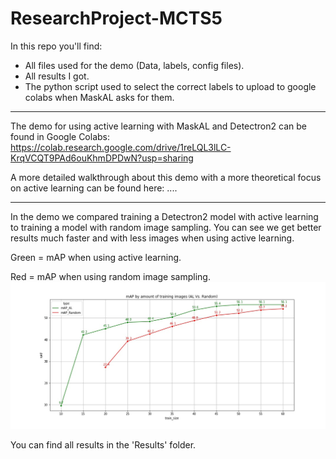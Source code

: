 # ResearchProject-MCTS5

In this repo you'll find:

- All files used for the demo (Data, labels, config files).
- All results I got.
- The python script used to select the correct labels to upload to google colabs when MaskAL asks for them.

---

The demo for using active learning with MaskAL and Detectron2 can be found in Google Colabs:
https://colab.research.google.com/drive/1reLQL3lLC-KrqVCQT9PAd6ouKhmDPDwN?usp=sharing

A more detailed walkthrough about this demo with a more theoretical focus on active learning can be found here:
....

---

In the demo we compared training a Detectron2 model with active learning to training a model with random image sampling. 
You can see we get better results much faster and with less images when using active learning.

Green = mAP when using active learning.

Red = mAP when using random image sampling.
![maskAL_graph](./Results/Plot_AL_vs_Random.jpg?raw=true)

You can find all results in the 'Results' folder.
